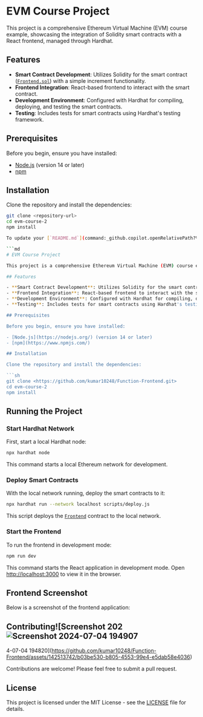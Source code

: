# EVM Course Project

This project is a comprehensive Ethereum Virtual Machine (EVM) course example, showcasing the integration of Solidity smart contracts with a React frontend, managed through Hardhat.

## Features

- **Smart Contract Development**: Utilizes Solidity for the smart contract ([`Frontend.sol`](contracts/Frontend.sol)) with a simple increment functionality.
- **Frontend Integration**: React-based frontend to interact with the smart contract.
- **Development Environment**: Configured with Hardhat for compiling, deploying, and testing the smart contracts.
- **Testing**: Includes tests for smart contracts using Hardhat's testing framework.

## Prerequisites

Before you begin, ensure you have installed:

- [Node.js](https://nodejs.org/) (version 14 or later)
- [npm](https://www.npmjs.com/)

## Installation

Clone the repository and install the dependencies:

```sh
git clone <repository-url>
cd evm-course-2
npm install

To update your [`README.md`](command:_github.copilot.openRelativePath?%5B%7B%22scheme%22%3A%22file%22%2C%22authority%22%3A%22%22%2C%22path%22%3A%22%2FC%3A%2FUsers%2Fkumar%2FContacts%2FDesktop%2FEVM_Course-2%2FREADME.md%22%2C%22query%22%3A%22%22%2C%22fragment%22%3A%22%22%7D%5D "c:\Users\kumar\Contacts\Desktop\EVM_Course-2\README.md") file with an image from your own URL, you can follow the template below. Replace `<your-image-url>` with the actual URL of the image you want to include:

```md
# EVM Course Project

This project is a comprehensive Ethereum Virtual Machine (EVM) course example, showcasing the integration of Solidity smart contracts with a React frontend, managed through Hardhat.

## Features

- **Smart Contract Development**: Utilizes Solidity for the smart contract ([`Frontend.sol`](contracts/Frontend.sol)) with a simple increment functionality.
- **Frontend Integration**: React-based frontend to interact with the smart contract.
- **Development Environment**: Configured with Hardhat for compiling, deploying, and testing the smart contracts.
- **Testing**: Includes tests for smart contracts using Hardhat's testing framework.

## Prerequisites

Before you begin, ensure you have installed:

- [Node.js](https://nodejs.org/) (version 14 or later)
- [npm](https://www.npmjs.com/)

## Installation

Clone the repository and install the dependencies:

```sh
git clone <https://github.com/kumar10248/Function-Frontend.git>
cd evm-course-2
npm install
```

## Running the Project

### Start Hardhat Network

First, start a local Hardhat node:

```sh
npx hardhat node
```

This command starts a local Ethereum network for development.

### Deploy Smart Contracts

With the local network running, deploy the smart contracts to it:

```sh
npx hardhat run --network localhost scripts/deploy.js
```

This script deploys the [`Frontend`](command:_github.copilot.openSymbolFromReferences?%5B%7B%22%24mid%22%3A1%2C%22path%22%3A%22%2Fc%3A%2FUsers%2Fkumar%2FContacts%2FDesktop%2FEVM_Course-2%2Fartifacts%2Fcontracts%2FFrontend.sol%2FFrontend.json%22%2C%22scheme%22%3A%22file%22%7D%2C%7B%22line%22%3A0%2C%22character%22%3A0%7D%5D "artifacts/contracts/Frontend.sol/Frontend.json") contract to the local network.

### Start the Frontend

To run the frontend in development mode:

```sh
npm run dev
```

This command starts the React application in development mode. Open [http://localhost:3000](http://localhost:3000) to view it in the browser.

## Frontend Screenshot

Below is a screenshot of the frontend application:


## Contributing![Screenshot 202![Screenshot 2024-07-04 194907](https://github.com/kumar10248/Function-Frontend/assets/142513742/dcd43954-cc21-4dd2-91be-a90cebe1959e)
4-07-04 194820](https://github.com/kumar10248/Function-Frontend/assets/142513742/b03be530-b805-4553-99e4-e5dab58e4036)


Contributions are welcome! Please feel free to submit a pull request.

## License

This project is licensed under the MIT License - see the [LICENSE](LICENSE) file for details.
```
